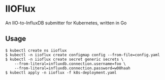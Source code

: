 # IIOFlux
An IIO-to-InfluxDB submitter for Kubernetes, written in Go

## Usage
```
$ kubectl create ns iioflux
$ kubectl -n iioflux create configmap config --from-file=config.yaml
$ kubectl -n iioflux create secret generic secrets \
    --from-literal=influxdb.connection.username=foo \
    --from-literal=influxdb.connection.password=w00haah
$ kubectl apply -n iioflux -f k8s-deployment.yaml
```
